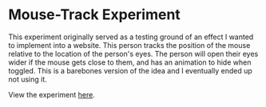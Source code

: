 # Mouse-Track Experiment
This experiment originally served as a testing ground of an effect I wanted to implement into a website.
This person tracks the position of the mouse relative to the location of the person's eyes.
The person will open their eyes wider if the mouse gets close to them, and has an animation to hide when toggled.
This is a barebones version of the idea and I eventually ended up not using it.

View the experiment [here](https://aldenw.ong/mouse-track).
